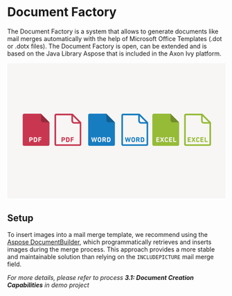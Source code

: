 # Document Factory
The Document Factory is a system that allows to generate documents like mail
merges automatically with the help of Microsoft Office Templates (.dot or .dotx
files). The Document Factory is open, can be extended and is based on the Java
Library Aspose that is included in the Axon Ivy platform.

![Document Generation](doc.png)

## Setup
To insert images into a mail merge template, we recommend using the
[Aspose DocumentBuilder](https://docs.aspose.com/words/java/insert-picture-in-document/),
which programmatically retrieves and inserts images during the merge process. This approach provides
a more stable and maintainable solution than relying on the `INCLUDEPICTURE` mail merge field.

*For more details, please refer to process **3.1: Document Creation Capabilities** in demo project*
